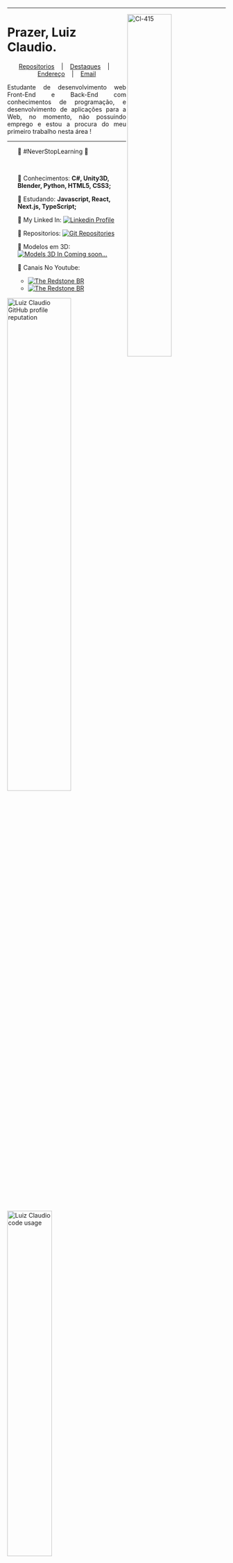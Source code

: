

<hr>

<a href="https://github.com/DinowSauron">
<img src="https://user-images.githubusercontent.com/68889180/95789465-f429ee00-0cb3-11eb-8415-0ae6a8811bc1.png" 
alt="Cl-415" 
title="Avião Cl-415 modelado no 'Blender 3D'"
width="45%" align="right"/>
</a>

# Prazer, Luiz Claudio.

<p align="center">
  <a href="https://github.com/DinowSauron?tab=repositories">Repositorios</a> &nbsp;&nbsp;&nbsp;|&nbsp;&nbsp;&nbsp;
  <a href="https://dinowsauron.github.io/">Destaques</a> &nbsp;&nbsp;&nbsp;|&nbsp;&nbsp;&nbsp;
  <a href="https://www.google.com.br/maps/place/Realengo,+Rio+de+Janeiro+-+RJ/@-22.8784762,-43.4730305,13z/data=!3m1!4b1!4m5!3m4!1s0x9961d6352b312f:0xdbcc937520fa83fc!8m2!3d-22.8786514!4d-43.4285152"
  title="Endereço aproximado"
  >Endereço</a> &nbsp;&nbsp;&nbsp;|&nbsp;&nbsp;&nbsp;
  <a href="mailto:luizclaudiocardoso@yahoo.com"
  title="LuizClaudioCardoso@gmail.com">Email</a>
</p>

<p align="justify">
Estudante de desenvolvimento web Front-End e Back-End com conhecimentos de programação, e desenvolvimento de aplicações para a Web, no momento, não possuindo emprego e estou a procura do meu primeiro trabalho nesta área !
</p>


---

<ul type="none">
    <li>
    <p>📘 #NeverStopLearning 📘</p>
    </li>
<br>
    <li>
        <p>🚀 Conhecimentos: <strong>C#, Unity3D, Blender, Python, HTML5, CSS3;</strong> </p>
    </li>
    <li>
        <p>📖 Estudando: <strong>Javascript, React, Next.js, TypeScript;</strong ></p>
    </li>
    <li>
        <p>🔗 My Linked In: <a href="https://www.linkedin.com/in/luiz-claudio-cardoso/"><img src="https://img.shields.io/badge/LinkedIn-Profile-blue" 
        alt="Linkedin Profile" 
        title="Linked-in profile"/></a> </p>
    </li>
    <li>
        <p>📄 Repositorios: <a href="https://github.com/DinowSauron?tab=repositories"><img src="https://img.shields.io/badge/GitHub-Repositories-DarkGreen" 
        alt="Git Repositories" 
        title="Detalhes dos Repositorios"/></a> </p>
    </li>
    <li>
        <p>🎲 Modelos em 3D: <a href="#"><img src="https://img.shields.io/badge/-Coming%20Soon-lightgrey" 
        alt="Models 3D In Coming soon..." 
        title="Não Disponível..."/></a> </p>
    </li>
    <li>
        <p>📌 Canais No Youtube:
         <ul >
             <li><a href="https://www.youtube.com/c/THERedstoneBR"><img src="https://img.shields.io/badge/Youtube-The%20Redstone%20BR-red" 
             alt="The Redstone BR"
             title="Canal de Tutoriais"/></a></li>
             <li><a href="https://www.youtube.com/channel/UCL0pyeEp7kGsltA5MLrWSew/featured"><img src="https://img.shields.io/badge/Youtube-Luiz%20Claudio-red" 
             alt="The Redstone BR"
             title="Canal Pessoal"/></a></li>
         </ul>
        </p>
    </li>
</ul>



<p>
<a href="https://github.com/DinowSauron"><img 
src="https://github-readme-stats.vercel.app/api?username=DinowSauron&icon_color=039f02&show_icons=true&theme=dracula&title_color=039f02&include_all_commits=true&count_private=true" alt="Luiz Claudio GitHub profile reputation" 
width="54%"/></a>
<a href="https://github.com/DinowSauron"><img src="https://github-readme-stats.vercel.app/api/top-langs/?username=DinowSauron&layout=compact&card_width=300px&title_color=039f02&theme=dracula" alt="Luiz Claudio code usage"  
width="45.2%"/></a>
</p>

---
